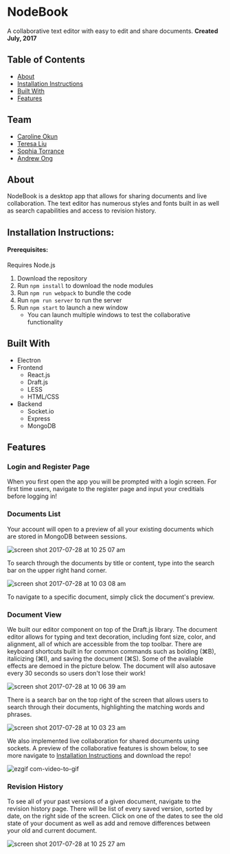 # NodeBook
A collaborative text editor with easy to edit and share documents.
**Created July, 2017**

## Table of Contents
- [About](#about)
- [Installation Instructions](#installation-instructions)
- [Built With](#built-with)
- [Features](#features)

## Team
- [Caroline Okun](https://github.com/carokun)
- [Teresa Liu](https://github.com/teresaliu20)
- [Sophia Torrance](https://github.com/sophiagrace)
- [Andrew Ong](https://github.com/crestwood204)

## About
NodeBook is a desktop app that allows for sharing documents and live collaboration. The text editor has numerous styles and fonts built in as well as search capabilities and access to revision history. 

## Installation Instructions:
#### Prerequisites:
Requires Node.js
1. Download the repository
2. Run ```npm install``` to download the node modules
3. Run ```npm run webpack``` to bundle the code
4. Run ```npm run server``` to run the server
5. Run ```npm start``` to launch a new window
   - You can launch multiple windows to test the collaborative functionality

## Built With
- Electron
- Frontend
  - React.js
  - Draft.js
  - LESS
  - HTML/CSS
- Backend
  - Socket.io
  - Express
  - MongoDB

## Features

### Login and Register Page
When you first open the app you will be prompted with a login screen. For first time users, navigate to the register page and input your creditials before logging in!

### Documents List
Your account will open to a preview of all your existing documents which are stored in MongoDB between sessions.

![screen shot 2017-07-28 at 10 25 07 am](https://user-images.githubusercontent.com/23001355/28729742-5ab769c8-7382-11e7-99e4-fa7df3958d60.png)

To search through the documents by title or content, type into the search bar on the upper right hand corner.

![screen shot 2017-07-28 at 10 03 08 am](https://user-images.githubusercontent.com/23001355/28730128-b24877b2-7383-11e7-809b-231c83df0ed0.png)

To navigate to a specific document, simply click the document's preview. 

### Document View

We built our editor component on top of the Draft.js library. The document editor allows for typing and text decoration, including font size, color, and alignment, all of which are accessible from the top toolbar. There are keyboard shortcuts built in for common commands such as bolding (⌘B), italicizing (⌘I), and saving the document (⌘S). Some of the available effects are demoed in the picture below. The document will also autosave every 30 seconds so users don't lose their work!

![screen shot 2017-07-28 at 10 06 39 am](https://user-images.githubusercontent.com/23001355/28730148-c79e9fec-7383-11e7-8a15-05a4a9501119.png)

There is a search bar on the top right of the screen that allows users to search through their documents, highlighting the matching words and phrases.

![screen shot 2017-07-28 at 10 03 23 am](https://user-images.githubusercontent.com/23001355/28730139-bb46c440-7383-11e7-9d2e-4391eae871e1.png)

We also implemented live collaboration for shared documents using sockets. A preview of the collaborative features is shown below, to see more navigate to [Installation Instructions](#installation-instructions) and download the repo!

![ezgif com-video-to-gif](https://user-images.githubusercontent.com/23001355/28731442-c9152f12-7388-11e7-83b0-c29743ec24eb.gif)

### Revision History

To see all of your past versions of a given document, navigate to the revision history page. There will be list of every saved version, sorted by date, on the right side of the screen. Click on one of the dates to see the old state of your document as well as add and remove differences between your old and current document.

![screen shot 2017-07-28 at 10 25 27 am](https://user-images.githubusercontent.com/22362476/28729339-ffb98c28-7380-11e7-92f1-8210d346b6c9.png)


